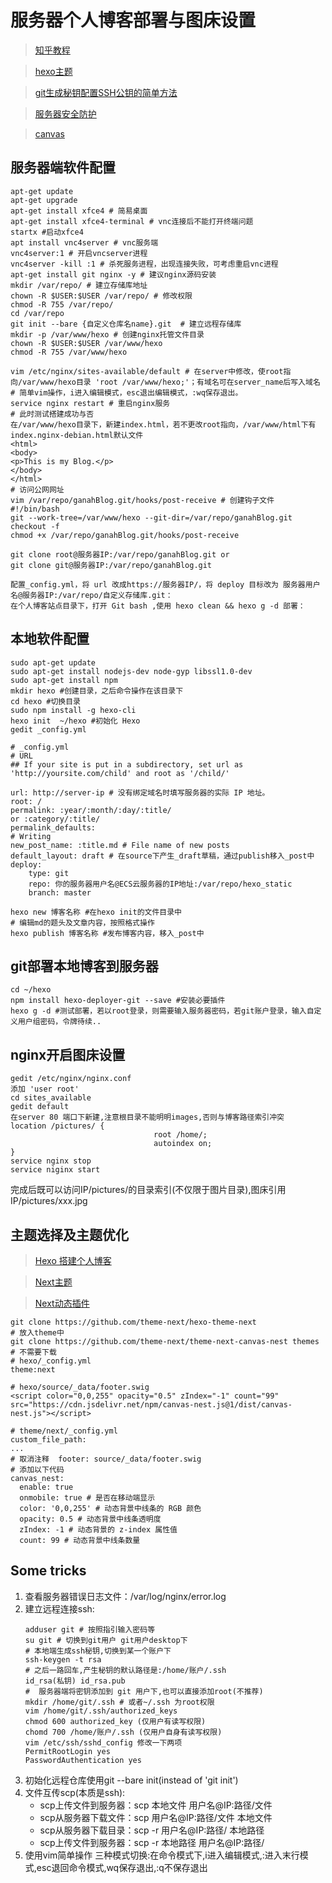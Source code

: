 # 服务器个人博客部署与图床设置
> [知乎教程](https://zhuanlan.zhihu.com/p/120743882)

> [hexo主题](https://hexo.io/themes/)

> [git生成秘钥配置SSH公钥的简单方法](https://blog.csdn.net/xiayiye5/article/details/79652296?utm_medium=distribute.pc_relevant.none-task-blog-BlogCommendFromMachineLearnPai2-2.nonecase&depth_1-utm_source=distribute.pc_relevant.none-task-blog-BlogCommendFromMachineLearnPai2-2.nonecase)

> [服务器安全防护](https://zhuanlan.zhihu.com/p/26282070)

> [canvas](https://github.com/hustcc/canvas-nest.js/blob/758ef1540b4a9364a211665eb334b514305b9b07/README-zh.md)

## 服务器端软件配置
```
apt-get update
apt-get upgrade
apt-get install xfce4 # 简易桌面
apt-get install xfce4-terminal # vnc连接后不能打开终端问题
startx #启动xfce4
apt install vnc4server # vnc服务端
vnc4server:1 # 开启vncserver进程
vnc4server -kill :1 # 杀死服务进程，出现连接失败，可考虑重启vnc进程
apt-get install git nginx -y # 建议nginx源码安装
mkdir /var/repo/ # 建立存储库地址
chown -R $USER:$USER /var/repo/ # 修改权限
chmod -R 755 /var/repo/
cd /var/repo
git init --bare {自定义仓库名name}.git  # 建立远程存储库
mkdir -p /var/www/hexo # 创建nginx托管文件目录
chown -R $USER:$USER /var/www/hexo
chmod -R 755 /var/www/hexo

vim /etc/nginx/sites-available/default # 在server中修改，使root指向/var/www/hexo目录 'root /var/www/hexo;'；有域名可在server_name后写入域名
# 简单vim操作，i进入编辑模式，esc退出编辑模式，:wq保存退出。
service nginx restart # 重启nginx服务
# 此时测试搭建成功与否
在/var/www/hexo目录下，新建index.html，若不更改root指向，/var/www/html下有index.nginx-debian.html默认文件
<html>
<body>
<p>This is my Blog.</p>
</body>
</html>
# 访问公网网址
vim /var/repo/ganahBlog.git/hooks/post-receive # 创建钩子文件
#!/bin/bash
git --work-tree=/var/www/hexo --git-dir=/var/repo/ganahBlog.git checkout -f
chmod +x /var/repo/ganahBlog.git/hooks/post-receive

git clone root@服务器IP:/var/repo/ganahBlog.git or
git clone git@服务器IP:/var/repo/ganahBlog.git

配置_config.yml，将 url 改成https://服务器IP/，将 deploy 目标改为 服务器用户名@服务器IP:/var/repo/自定义存储库.git：
在个人博客站点目录下，打开 Git bash ,使用 hexo clean && hexo g -d 部署：
```
## 本地软件配置
```
sudo apt-get update
sudo apt-get install nodejs-dev node-gyp libssl1.0-dev
sudo apt-get install npm
mkdir hexo #创建目录，之后命令操作在该目录下
cd hexo #切换目录
sudo npm install -g hexo-cli
hexo init  ~/hexo #初始化 Hexo
gedit _config.yml
```
```
# _config.yml
# URL
## If your site is put in a subdirectory, set url as 'http://yoursite.com/child' and root as '/child/'

url: http://server-ip # 没有绑定域名时填写服务器的实际 IP 地址。
root: /
permalink: :year/:month/:day/:title/ 
or :category/:title/
permalink_defaults:
# Writing
new_post_name: :title.md # File name of new posts
default_layout: draft # 在source下产生_draft草稿，通过publish移入_post中
deploy:
    type: git
    repo: 你的服务器用户名@ECS云服务器的IP地址:/var/repo/hexo_static
    branch: master
```
```
hexo new 博客名称 #在hexo init的文件目录中
# 编辑md的题头及文章内容，按照格式操作
hexo publish 博客名称 #发布博客内容，移入_post中
```
## git部署本地博客到服务器
```
cd ~/hexo
npm install hexo-deployer-git --save #安装必要插件
hexo g -d #测试部署，若以root登录，则需要输入服务器密码，若git账户登录，输入自定义用户组密码，令牌待续..
```
## nginx开启图床设置
```
gedit /etc/nginx/nginx.conf
添加 'user root'
cd sites_available
gedit default 
在server 80 端口下新建,注意根目录不能明明images,否则与博客路径索引冲突
location /pictures/ {
								root /home/;
                                autoindex on;
}
service nginx stop
service niginx start
```
完成后既可以访问IP/pictures/的目录索引(不仅限于图片目录),图床引用IP/pictures/xxx.jpg
## 主题选择及主题优化
> [Hexo 搭建个人博客](http://yearito.cn/posts/hexo-theme-beautify.html)

> [Next主题](https://github.com/theme-next/hexo-theme-next)

> [Next动态插件](https://github.com/theme-next/theme-next-canvas-nest)

```
git clone https://github.com/theme-next/hexo-theme-next
# 放入theme中
git clone https://github.com/theme-next/theme-next-canvas-nest themes
# 不需要下载
# hexo/_config.yml
theme:next

# hexo/source/_data/footer.swig
<script color="0,0,255" opacity="0.5" zIndex="-1" count="99" src="https://cdn.jsdelivr.net/npm/canvas-nest.js@1/dist/canvas-nest.js"></script>

# theme/next/_config.yml
custom_file_path:
...
# 取消注释  footer: source/_data/footer.swig
# 添加以下代码
canvas_nest:
  enable: true
  onmobile: true # 是否在移动端显示
  color: '0,0,255' # 动态背景中线条的 RGB 颜色
  opacity: 0.5 # 动态背景中线条透明度
  zIndex: -1 # 动态背景的 z-index 属性值
  count: 99 # 动态背景中线条数量
```
## Some tricks
1. 查看服务器错误日志文件：/var/log/nginx/error.log
2. 建立远程连接ssh:
	```git
	adduser git # 按照指引输入密码等
    su git # 切换到git用户 git用户desktop下
    # 本地端生成ssh秘钥,切换到某一个账户下
    ssh-keygen -t rsa
    # 之后一路回车,产生秘钥的默认路径是:/home/账户/.ssh
    id_rsa(私钥) id_rsa.pub
    #  服务器端将密钥添加到 git 用户下,也可以直接添加root(不推荐)
    mkdir /home/git/.ssh # 或者~/.ssh 为root权限
	vim /home/git/.ssh/authorized_keys
    chmod 600 authorized_key (仅用户有读写权限)
    chomd 700 /home/账户/.ssh (仅用户自身有读写权限)
    vim /etc/ssh/sshd_config 修改一下两项
    PermitRootLogin yes 
    PasswordAuthentication yes 
	```
3. 初始化远程仓库使用git --bare init(instead of 'git init')
4. 文件互传scp(本质是ssh):
	- scp上传文件到服务器：scp 本地文件 用户名@IP:路径/文件
    - scp从服务器下载文件：scp 用户名@IP:路径/文件 本地文件
    - scp从服务器下载目录：scp -r 用户名@IP:路径/ 本地路径
    - scp上传文件到服务器：scp -r 本地路径 用户名@IP:路径/
5. 使用vim简单操作
三种模式切换:在命令模式下,i进入编辑模式,:进入末行模式,esc退回命令模式,wq保存退出,:q不保存退出
